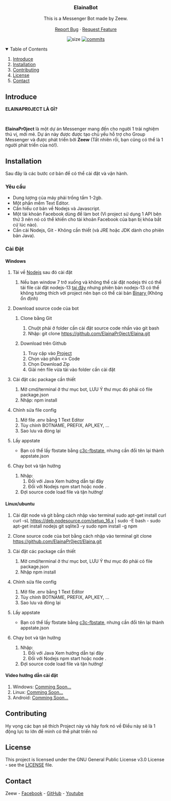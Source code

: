 <br />
<p align="center">

<h3 align="center">ElainaBot</h3>

<p align="center">
    This is a Messenger Bot made by Zeew.
    <br />
    <br />
    <a href="https://github.com/ElainaPr0ject/elaina/issues">Report Bug</a>
    ·
    <a href="https://github.com/ElainaPr0ject/elaina/pulls">Request Feature</a>
    </p>
</p>

<p align="center">
	<img alt="size" src="https://img.shields.io/github/repo-size/ElainaPr0ject/elaina.svg?style=flat-square&label=size">
	<a href="https://github.com/ElainaPr0ject/elaina/commits"><img alt="commits" src="https://img.shields.io/github/commit-activity/m/ElainaPr0ject/elaina?label=commit&style=flat-square"></a>
	
</p>

<!-- TABLE OF CONTENTS -->
<details open="open">
    <summary>Table of Contents</summary>
    <ol>
        <li><a href="#introduce">Introduce</a></li>
        <li><a href="#installation">Installation</a></li>
        <li><a href="#contributing">Contributing</a></li>
        <li><a href="#license">License</a></li>
        <li><a href="#contact">Contact</a></li>
    </ol>
</details>

<!-- ABOUT THE PROJECT -->
## Introduce
<p><strong>ELAINAPR0JECT LÀ GÌ?</strong></p>
<br />
<p>
<strong>ElainaPr0ject</strong> là một dự án Messenger mang đến cho người 1 trải nghiệm thú vị, mới mẻ. Dự án này được được tạo chủ yếu hỗ trợ cho Group Messenger và được phát triển bởi <strong>Zeew</strong> (Tất nhiên rồi, bạn cũng có thể là 1 người phát triển của nó!).
</p>



<!-- INSTALLATION -->
## Installation

Sau đây là các bước cơ bản để có thể cài đặt và vận hành.

### Yêu cầu

- Dung lượng của máy phải trống tầm 1-2gb.
- Một phần mềm Text Editor.
- Cần hiểu cơ bản về Nodejs và Javascript.
- Một tài khoản Facebook dùng để làm bot (Vì project sử dụng 1 API bên thứ 3 nên nó có thể khiến cho tài khoản Facebook của bạn bị khóa bất cứ lúc nào).
- Cần cài Nodejs, Git - Không cần thiết (và JRE hoặc JDK dành cho phiên bản Java).

### Cài Đặt

#### Windows

1. Tải về [Nodejs](https://nodejs.org/en/) sau đó cài đặt
    1. Nếu bạn window 7 trở xuống và không thể cài đặt nodejs thì có thể tải file cài đặt nodejs-13 [tại đây](https://nodejs.org/download/release/v13.14.0/) nhưng phiên bản nodejs-13 có thể không tương thích với project nên bạn có thể cài bản [Binary 
](https://nodejs.org/en/download) (Không ổn định)

2. Download source code của bot
   1. Clone bằng Git
      1. Chuột phải ở folder cần cài đặt source code nhấn vào git bash
      2. Nhập:
         git clone https://github.com/ElainaPr0ject/Elaina.git
      
    3. Download trên Github
       1. Truy cập vào [Project](https://github.com/ElainaPr0ject/Elaina)
       2. Chọn vào phần <> Code
       3. Chọn Download Zip
       4. Giải nén file vừa tải vào folder cần cài đặt

3. Cài đặt các package cần thiết
    1. Mở cmd/terminal ở thư mục bot, LƯU Ý thư mục đó phải có file package.json
    2. Nhập:
    npm install

4. Chỉnh sửa file config
    1. Mở file .env bằng 1 Text Editor
    2. Tùy chỉnh BOTNAME, PREFIX, API_KEY, ...
    3. Sao lưu và đóng lại

5. Lấy appstate
    - Bạn có thể lấy fbstate bằng [c3c-fbstate](https://github.com/c3cbot/c3c-fbstate), nhưng cần đổi tên lại thành appstate.json
      
6. Chạy bot và tận hưởng
    1. Nhập:
       1. Đối với Java
          Xem hướng dẫn tại đây
       3. Đối với Nodejs
          npm start
          hoặc
          node .
    2. Đợi source code load file và tận hưởng!

#### Linux/ubuntu

1. Cài đặt node và git bằng cách nhập vào terminal
    sudo apt-get install curl
    curl -sL https://deb.nodesource.com/setup_16.x | sudo -E bash -
    sudo apt-get install nodejs git sqlite3 -y
    sudo npm install -g npm

2. Clone source code của bot bằng cách nhập vào terminal
    git clone https://github.com/ElainaPr0ject/Elaina.git

3. Cài đặt các package cần thiết
    1. Mở cmd/terminal ở thư mục bot, LƯU Ý thư mục đó phải có file package.json
    2. Nhập
    npm install

4. Chỉnh sửa file config
    1. Mở file .env bằng 1 Text Editor
    2. Tùy chỉnh BOTNAME, PREFIX, API_KEY, ...
    3. Sao lưu và đóng lại

5. Lấy appstate
    - Bạn có thể lấy fbstate bằng [c3c-fbstate](https://github.com/c3cbot/c3c-fbstate), nhưng cần đổi tên lại thành appstate.json
    
6. Chạy bot và tận hưởng
    1. Nhập:
       1. Đối với Java
          Xem hướng dẫn tại đây
       3. Đối với Nodejs
          npm start
          hoặc
          node .
    2. Đợi source code load file và tận hưởng!

#### Video hướng dẫn cài đặt

1. Windows: [Comming Soon...]()
2. Linux: [Comming Soon...]()
3. Android: [Comming Soon...]()


<!-- CONTRIBUTING -->
## Contributing

Hy vọng các bạn sẽ thích Project này và hãy fork nó về
Điều này sẽ là 1 động lực to lớn để mình có thể phát triển nó

<!-- LICENSE -->
## License

This project is licensed under the GNU General Public License v3.0 License - see the [LICENSE](LICENSE) file.

<!-- CONTACT -->
## Contact

Zeew - [Facebook](https://www.facebook.com/1000x71021834010) - [GitHub](https://github.com/vudung2008) - [Youtube](https://www.youtube.com/@vudung2008)
